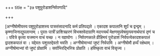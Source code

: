 +++
title = "३७ पशुपुरोडाशनिर्वपणादि"

+++

[अग्नीषोमीयस्य पशुपुरोडाशस्य पात्रसंसादनादि कर्म प्रतिपद्यते । एकादश कपालानि शूर्पं च द्वन्द्वम् । कृष्णाजिनाद्युपलान्तम् । पुरतः पात्रीं प्राशित्रहरणं विभक्तवेदाग्राणि मदन्त्यर्थं मेक्षणमुपवेषमुत्पवनार्थपात्रं तृणं च । पवित्रे कृत्वा यजमान वाचं यच्छ । न यज्ञयोगः । निर्वपणकाले व्रीहिमयं पुरोडाशं निर्वपत्येकादशकपालं द्वादशकपालं वा । यद्देवतः पशुस्तद्देवतो भवति । अग्नीषोमाभ्यां जुष्टं निर्वपामि । अग्नीषोमौ हव्यँ रक्षेथाम् । अग्नीषोमाभ्यां वो जुष्टं प्रोक्षामि । सर्वाभिरद्भिस्त्रिः प्रोक्षति । हविष्कृता वाचं विसृज्य ।
